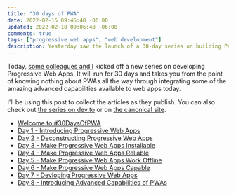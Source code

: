 ```yaml
---
title: "30 days of PWA"
date: 2022-02-15 09:46:48 -06:00
updated: 2022-02-18 09:06:48 -06:00
comments: true
tags: ["progressive web apps", "web development"]
description: Yesterday saw the launch of a 30-day series on building Progressive Web Apps. You should follow along.
---
```


Today, [some colleagues and I](https://microsoft.github.io/win-student-devs/#/30DaysOfPWA/kickoff?id=brought-to-you-by) kicked off a new series on developing Progressive Web Apps. It will run for 30 days and takes you from the point of knowing nothing about PWAs all the way through integrating some of the amazing advanced capabilities available to web apps today.

<!-- more -->

I’ll be using this post to collect the articles as they publish. You can also check out [the series on dev.to](https://dev.to/nitya/series/16849) or on [the canonical site](https://microsoft.github.io/win-student-devs/#/30DaysOfPWA/).

* [Welcome to #30DaysOfPWA](https://dev.to/azure/welcome-to-30daysofpwa-2e54)
* [Day 1 - Introducing Progressive Web Apps](https://dev.to/azure/01-introducing-progressive-web-apps-hi4)
* [Day 2 - Deconstructing Progressive Web Apps](https://dev.to/azure/02-deconstructing-progressive-web-apps-1884)
* [Day 3 - Make Progressive Web Apps Installable](https://dev.to/azure/03-make-progressive-web-apps-installable-4g1d)
* [Day 4 - Make Progressive Web Apps Reliable](https://dev.to/azure/04-make-progressive-web-apps-reliable-2b5o)
* [Day 5 - Make Progressive Web Apps Work Offline](https://dev.to/azure/05-make-progressive-web-apps-work-offline-fil)
* [Day 6 - Make Progressive Web Apps Capable](https://dev.to/azure/06-make-progressive-web-apps-capable-4344)
* [Day 7 - Devloping Progressive Web Apps](https://dev.to/azure/07-developing-progressive-web-apps-hfb)
* [Day 8 - Introducing Advanced Capabilities of PWAs](https://dev.to/azure/08-introducing-advanced-capabilities-of-pwas-4dj8)
